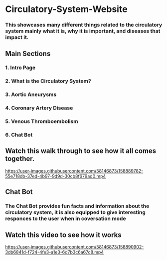 # Circulatory-System-Website
### This showcases many different things related to the circulatory system mainly what it is, why it is important, and diseases that impact it.
## Main Sections
### 1. Intro Page
### 2. What is the Circulatory System?
### 3. Aortic Aneurysms
### 4. Coronary Artery Disease
### 5. Venous Thromboembolism
### 6. Chat Bot

## Watch this walk through to see how it all comes together.
https://user-images.githubusercontent.com/58146873/158889782-55e718db-37ed-4b97-9d9d-30cb8f679ad0.mp4

## Chat Bot
### The Chat Bot provides fun facts and information about the circulatory system, it is also equipped to give interesting responces to the user when in coversation mode
## Watch this video to see how it works
https://user-images.githubusercontent.com/58146873/158890902-3db6841d-f724-4fe3-a1e3-6d7b3c6a67c8.mp4

